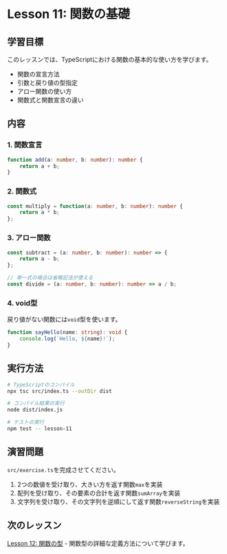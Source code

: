 # Lesson 11: 関数の基礎

## 学習目標
このレッスンでは、TypeScriptにおける関数の基本的な使い方を学びます。

- 関数の宣言方法
- 引数と戻り値の型指定
- アロー関数の使い方
- 関数式と関数宣言の違い

## 内容

### 1. 関数宣言
```typescript
function add(a: number, b: number): number {
    return a + b;
}
```

### 2. 関数式
```typescript
const multiply = function(a: number, b: number): number {
    return a * b;
};
```

### 3. アロー関数
```typescript
const subtract = (a: number, b: number): number => {
    return a - b;
};

// 単一式の場合は省略記法が使える
const divide = (a: number, b: number): number => a / b;
```

### 4. void型
戻り値がない関数には`void`型を使います。

```typescript
function sayHello(name: string): void {
    console.log(`Hello, ${name}!`);
}
```

## 実行方法

```bash
# TypeScriptのコンパイル
npx tsc src/index.ts --outDir dist

# コンパイル結果の実行
node dist/index.js

# テストの実行
npm test -- lesson-11
```

## 演習問題

`src/exercise.ts`を完成させてください。

1. 2つの数値を受け取り、大きい方を返す関数`max`を実装
2. 配列を受け取り、その要素の合計を返す関数`sumArray`を実装
3. 文字列を受け取り、その文字列を逆順にして返す関数`reverseString`を実装

## 次のレッスン
[Lesson 12: 関数の型](../lesson-12/README.md) - 関数型の詳細な定義方法について学びます。